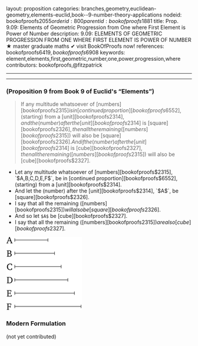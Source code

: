 layout: proposition
categories: branches,geometry,euclidean-geometry,elements-euclid,book--9-number-theory-applications
nodeid: bookofproofs$2055
orderid: 800
parentid: bookofproofs$1881
title: Prop. 9.09: Elements of Geometric Progression from One where First Element is Power of Number
description: 9.09: ELEMENTS OF GEOMETRIC PROGRESSION FROM ONE WHERE FIRST ELEMENT IS POWER OF NUMBER &#9733; master graduate maths &#10004; visit BookOfProofs now!
references: bookofproofs$6419,bookofproofs$6908
keywords: element,elements,first,geometric,number,one,power,progression,where
contributors: bookofproofs,@fitzpatrick

---


---

### (Proposition 9 from Book 9 of Euclid's “Elements”)

> If any multitude whatsoever of [numbers][bookofproofs$2315] is in [continued proportion][bookofproofs$6552], (starting) from a [unit][bookofproofs$2314], and the (number) after the [unit][bookofproofs$2314] is [square][bookofproofs$2326], then all the remaining ([numbers][bookofproofs$2315]) will also be [square][bookofproofs$2326]. And if the (number) after the [unit][bookofproofs$2314] is [cube][bookofproofs$2327], then all the remaining ([numbers][bookofproofs$2315]) will also be [cube][bookofproofs$2327].
* Let any multitude whatsoever of [numbers][bookofproofs$2315], `$A$`, `$B$`, `$C$`, `$D$`, `$E$`, `$F$`, be in [continued proportion][bookofproofs$6552], (starting) from a [unit][bookofproofs$2314].
* And let the (number) after the [unit][bookofproofs$2314], `$A$`, be [square][bookofproofs$2326].
* I say that all the remaining ([numbers][bookofproofs$2315]) will also be [square][bookofproofs$2326].
* And so let `$A$` be [cube][bookofproofs$2327].
* I say that all the remaining ([numbers][bookofproofs$2315]) are also [cube][bookofproofs$2327].

![fig08e](https://github.com/bookofproofs/bookofproofs.github.io/blob/main/_sources/_assets/images/euclid/Book09/fig08e.png?raw=true)



### Modern Formulation

(not yet contributed)
